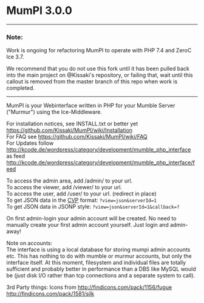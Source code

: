 # MumPI 3.0.0

---
### Note: 
Work is ongoing for refactoring MumPI to operate with PHP 7.4 and ZeroC Ice 3.7.
 
We recommend that you do not use this fork until it has been pulled back into the main project on @Kissaki's repository, or failing that, wait until this callout is removed from the master branch of this repo when work is completed.

---

MumPI is your Webinterface written in PHP for your Mumble Server ("Murmur") using the Ice-Middleware.

For installation notices, see INSTALL.txt or better yet https://github.com/Kissaki/MumPI/wiki/Installation  
For FAQ see https://github.com/Kissaki/MumPI/wiki/FAQ  
For Updates follow http://kcode.de/wordpress/category/development/mumble_php_interface as feed http://kcode.de/wordpress/category/development/mumble_php_interface/feed  

To access the admin area, add /admin/ to your url.  
To access the viewer, add /viewer/ to your url.  
To access the user, add /user/ to your url. (redirect in place)  
To get JSON data in the [CVP](http://wiki.mumble.info/wiki/Channel_Viewer_Protocol) format: `?view=json&serverId=1`  
To get JSON data in JSONP style: `?view=json&serverId=1&callback=?`
  

On first admin-login your admin account will be created. No need to manually create your first admin account yourself. Just login and admin-away!


Note on accounts:  
The interface is using a local database for storing mumpi admin accounts etc.
This has nothing to do with mumble or murmur accounts, but only the interface itself.
At this moment, filesystem and individual files are totally sufficient and probably better in performance than a DBS like MySQL would be (just disk I/O rather than tcp connections and a separate system to call).


3rd Party things:
Icons from
http://findicons.com/pack/1156/fugue
http://findicons.com/pack/1581/silk
